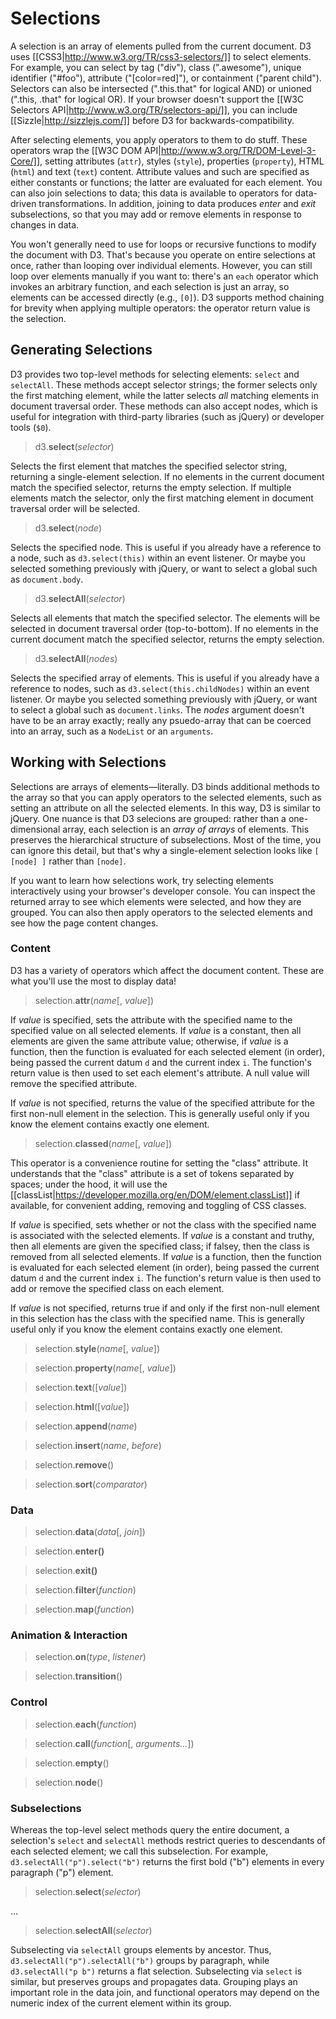 # Selections

A selection is an array of elements pulled from the current document. D3 uses [[CSS3|http://www.w3.org/TR/css3-selectors/]] to select elements. For example, you can select by tag ("div"), class (".awesome"), unique identifier ("#foo"), attribute ("[color=red]"), or containment ("parent child"). Selectors can also be intersected (".this.that" for logical AND) or unioned (".this, .that" for logical OR). If your browser doesn't support the [[W3C Selectors API|http://www.w3.org/TR/selectors-api/]], you can include [[Sizzle|http://sizzlejs.com/]] before D3 for backwards-compatibility.

After selecting elements, you apply operators to them to do stuff. These operators wrap the [[W3C DOM API|http://www.w3.org/TR/DOM-Level-3-Core/]], setting attributes (`attr`), styles (`style`), properties (`property`), HTML (`html`) and text (`text`) content. Attribute values and such are specified as either constants or functions; the latter are evaluated for each element. You can also join selections to data; this data is available to operators for data-driven transformations. In addition, joining to data produces *enter* and *exit* subselections, so that you may add or remove elements in response to changes in data.

You won't generally need to use for loops or recursive functions to modify the document with D3. That's because you operate on entire selections at once, rather than looping over individual elements. However, you can still loop over elements manually if you want to: there's an `each` operator which invokes an arbitrary function, and each selection is just an array, so elements can be accessed directly (e.g., `[0]`). D3 supports method chaining for brevity when applying multiple operators: the operator return value is the selection.

## Generating Selections

D3 provides two top-level methods for selecting elements: `select` and `selectAll`. These methods accept selector strings; the former selects only the first matching element, while the latter selects *all* matching elements in document traversal order. These methods can also accept nodes, which is useful for integration with third-party libraries (such as jQuery) or developer tools (`$0`).

> d3.<b>select</b>(<i>selector</i>) <a name="d3_select"></a>

Selects the first element that matches the specified selector string, returning a single-element selection. If no elements in the current document match the specified selector, returns the empty selection. If multiple elements match the selector, only the first matching element in document traversal order will be selected.

> d3.<b>select</b>(<i>node</i>)

Selects the specified node. This is useful if you already have a reference to a node, such as `d3.select(this)` within an event listener. Or maybe you selected something previously with jQuery, or want to select a global such as `document.body`.

> d3.<b>selectAll</b>(<i>selector</i>) <a name="d3_selectAll"></a>

Selects all elements that match the specified selector. The elements will be selected in document traversal order (top-to-bottom). If no elements in the current document match the specified selector, returns the empty selection.

> d3.<b>selectAll</b>(<i>nodes</i>)

Selects the specified array of elements. This is useful if you already have a reference to nodes, such as `d3.select(this.childNodes)` within an event listener. Or maybe you selected something previously with jQuery, or want to select a global such as `document.links`. The *nodes* argument doesn't have to be an array exactly; really any psuedo-array that can be coerced into an array, such as a `NodeList` or an `arguments`.

## Working with Selections

Selections are arrays of elements—literally. D3 binds additional methods to the array so that you can apply operators to the selected elements, such as setting an attribute on all the selected elements. In this way, D3 is similar to jQuery. One nuance is that D3 selecions are grouped: rather than a one-dimensional array, each selection is an *array of arrays* of elements. This preserves the hierarchical structure of subselections. Most of the time, you can ignore this detail, but that's why a single-element selection looks like `[ [node] ]` rather than `[node]`.

If you want to learn how selections work, try selecting elements interactively using your browser's developer console. You can inspect the returned array to see which elements were selected, and how they are grouped. You can also then apply operators to the selected elements and see how the page content changes.

### Content

D3 has a variety of operators which affect the document content. These are what you'll use the most to display data!

> selection.<b>attr</b>(<i>name</i>[, <i>value</i>]) <a name="attr"></a>

If *value* is specified, sets the attribute with the specified name to the specified value on all selected elements. If *value* is a constant, then all elements are given the same attribute value; otherwise, if *value* is a function, then the function is evaluated for each selected element (in order), being passed the current datum `d` and the current index `i`. The function's return value is then used to set each element's attribute. A null value will remove the specified attribute.

If *value* is not specified, returns the value of the specified attribute for the first non-null element in the selection. This is generally useful only if you know the element contains exactly one element.

> selection.<b>classed</b>(<i>name</i>[, <i>value</i>]) <a name="classed"></a>

This operator is a convenience routine for setting the "class" attribute. It understands that the "class" attribute is a set of tokens separated by spaces; under the hood, it will use the [[classList|https://developer.mozilla.org/en/DOM/element.classList]] if available, for convenient adding, removing and toggling of CSS classes.

If *value* is specified, sets whether or not the class with the specified name is associated with the selected elements. If *value* is a constant and truthy, then all elements are given the specified class; if falsey, then the class is removed from all selected elements. If *value* is a function, then the function is evaluated for each selected element (in order), being passed the current datum `d` and the current index `i`. The function's return value is then used to add or remove the specified class on each element.

If *value* is not specified, returns true if and only if the first non-null element in this selection has the class with the specified name. This is generally useful only if you know the element contains exactly one element.

> selection.<b>style</b>(<i>name</i>[, <i>value</i>]) <a name="style"></a>

> selection.<b>property</b>(<i>name</i>[, <i>value</i>]) <a name="property"></a>

> selection.<b>text</b>([<i>value</i>]) <a name="text"></a>

> selection.<b>html</b>([<i>value</i>]) <a name="html"></a>

> selection.<b>append</b>(<i>name</i>) <a name="append"></a>

> selection.<b>insert</b>(<i>name</i>, <i>before</i>) <a name="insert"></a>

> selection.<b>remove</b>() <a name="remove"></a>

> selection.<b>sort</b>(<i>comparator</i>) <a name="sort"></a>

### Data

> selection.<b>data</b>(<i>data</i>[, <i>join</i>]) <a name="data"></a>

> selection.<b>enter()</b> <a name="enter"></a>

> selection.<b>exit()</b> <a name="exit"></a>

> selection.<b>filter</b>(<i>function</i>) <a name="filter"></a>

> selection.<b>map</b>(<i>function</i>) <a name="map"></a>

### Animation & Interaction

> selection.<b>on</b>(<i>type</i>, <i>listener</i>) <a name="on"></a>

> selection.<b>transition</b>() <a name="transition"></a>

### Control

> selection.<b>each</b>(<i>function</i>) <a name="each"></a>

> selection.<b>call</b>(<i>function</i>[, <i>arguments…</i>]) <a name="call"></a>

> selection.<b>empty</b>() <a name="empty"></a>

> selection.<b>node</b>() <a name="node"></a>

### Subselections

Whereas the top-level select methods query the entire document, a selection's `select` and `selectAll` methods restrict queries to descendants of each selected element; we call this subselection. For example, `d3.selectAll("p").select("b")` returns the first bold ("b") elements in every paragraph ("p") element.

> selection.<b>select</b>(<i>selector</i>) <a name="select"></a>

…

> selection.<b>selectAll</b>(<i>selector</i>) <a name="selectAll"></a>

Subselecting via `selectAll` groups elements by ancestor. Thus, `d3.selectAll("p").selectAll("b")` groups by paragraph, while `d3.selectAll("p b")` returns a flat selection. Subselecting via `select` is similar, but preserves groups and propagates data. Grouping plays an important role in the data join, and functional operators may depend on the numeric index of the current element within its group.
